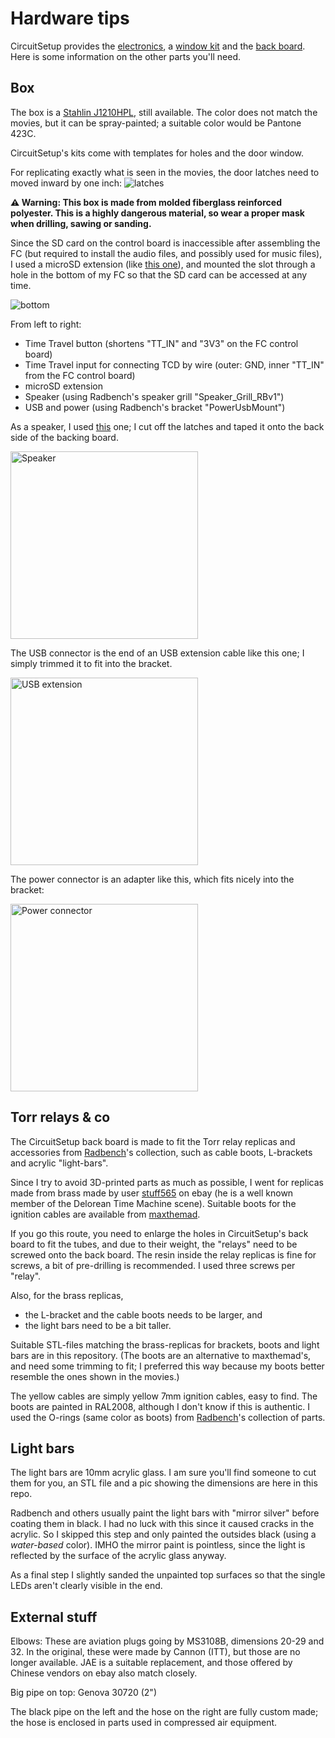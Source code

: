 # Hardware tips

CircuitSetup provides the [electronics](https://circuitsetup.us/product/flux-capacitor-light-sound-pcb), a [window kit](https://circuitsetup.us/product/flux-capacitor-window-kit) and the [back board](https://circuitsetup.us/product/flux-capacitor-backing-board). Here is some information on the other parts you'll need.

## Box

The box is a [Stahlin J1210HPL](https://stahlin.com/product/j-series-12-x-10-x-5-inches-j1210hpl-enclosure/), still available. The color does not match the movies, but it can be spray-painted; a suitable color would be Pantone 423C.

CircuitSetup's kits come with templates for holes and the door window.

For replicating exactly what is seen in the movies, the door latches need to moved inward by one inch: 
![latches](https://github.com/realA10001986/Flux-Capacitor/assets/76924199/facebe93-ecdd-470d-8e41-eda24c3d4e9c)

**&#9888; Warning: This box is made from molded fiberglass reinforced polyester. This is a highly dangerous material, so wear a proper mask when drilling, sawing or sanding.**

Since the SD card on the control board is inaccessible after assembling the FC (but required to install the audio files, and possibly used for music files), I used a microSD extension (like [this one](https://www.amazon.com/Memory-Micro-SD-Female-Extension-Extender/dp/B09MS85FQ3/)), and mounted the slot through a hole in the bottom of my FC so that the SD card can be accessed at any time.

![bottom](https://github.com/realA10001986/Flux-Capacitor/assets/76924199/5a4017b4-382d-4fd4-8d7b-8a2dffaf2791)

From left to right:
- Time Travel button (shortens "TT_IN" and "3V3" on the FC control board)
- Time Travel input for connecting TCD by wire (outer: GND, inner "TT_IN" from the FC control board)
- microSD extension
- Speaker (using Radbench's speaker grill "Speaker_Grill_RBv1")
- USB and power (using Radbench's bracket "PowerUsbMount")

As a speaker, I used [this](https://www.amazon.com/ACEIRMC-Loundspeaker-JST-PH2-0-Interface-Electronic/dp/B0BTM1VCBM/ref=sr_1_8) one; I cut off the latches and taped it onto the back side of the backing board.

<img width="300" alt="Speaker" src="https://github.com/realA10001986/Flux-Capacitor/assets/76924199/385f154f-1f49-474d-b4dc-b12a9e868271">

The USB connector is the end of an USB extension cable like this one; I simply trimmed it to fit into the bracket.

<img width="300" alt="USB extension" src="https://github.com/realA10001986/Flux-Capacitor/assets/76924199/2c93e391-3fcb-410c-bb11-2d2924cf46a7">

The power connector is an adapter like this, which fits nicely into the bracket:

<img width="300" alt="Power connector" src="https://github.com/realA10001986/Flux-Capacitor/assets/76924199/196055b4-7177-4f72-8561-d6c56eb33ae7">


## Torr relays & co

The CircuitSetup back board is made to fit the Torr relay replicas and accessories from [Radbench](https://www.thingiverse.com/thing:5164173)'s collection, such as cable boots, L-brackets and acrylic "light-bars".

Since I try to avoid 3D-printed parts as much as possible, I went for replicas made from brass made by user [stuff565](https://www.ebay.co.uk/usr/stuff565) on ebay (he is a well known member of the Delorean Time Machine scene). Suitable boots for the ignition cables are available from [maxthemad](https://www.ebay.co.uk/usr/maxthemad).

If you go this route, you need to enlarge the holes in CircuitSetup's back board to fit the tubes, and due to their weight, the "relays" need to be screwed onto the back board. The resin inside the relay replicas is fine for screws, a bit of pre-drilling is recommended. I used three screws per "relay".

Also, for the brass replicas, 
- the L-bracket and the cable boots needs to be larger, and
- the light bars need to be a bit taller.

Suitable STL-files matching the brass-replicas for brackets, boots and light bars are in this repository. (The boots are an alternative to maxthemad's, and need some trimming to fit; I preferred this way because my boots better resemble the ones shown in the movies.)

The yellow cables are simply yellow 7mm ignition cables, easy to find. The boots are painted in RAL2008, although I don't know if this is authentic. I used the O-rings (same color as boots) from [Radbench](https://www.thingiverse.com/thing:5164173)'s collection of parts.

## Light bars

The light bars are 10mm acrylic glass. I am sure you'll find someone to cut them for you, an STL file and a pic showing the dimensions are here in this repo.

Radbench and others usually paint the light bars with "mirror silver" before coating them in black. I had no luck with this since it caused cracks in the acrylic. So I skipped this step and only painted the outsides black (using a _water-based_ color). IMHO the mirror paint is pointless, since the light is reflected by the surface of the acrylic glass anyway. 

As a final step I slightly sanded the unpainted top surfaces so that the single LEDs aren't clearly visible in the end.

## External stuff

Elbows: These are aviation plugs going by MS3108B, dimensions 20-29 and 32. In the original, these were made by Cannon (ITT), but those are no longer available. JAE is a suitable replacement, and those offered by Chinese vendors on ebay also match closely. 

Big pipe on top: Genova 30720 (2")

The black pipe on the left and the hose on the right are fully custom made; the hose is enclosed in parts used in compressed air equipment.




